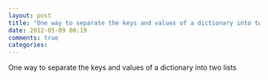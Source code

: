 ```yaml
---
layout: post
title: "One way to separate the keys and values of a dictionary into two lists"
date: 2012-05-09 00:19
comments: true
categories: 
---
```


One way to separate the keys and values of a dictionary into two lists




